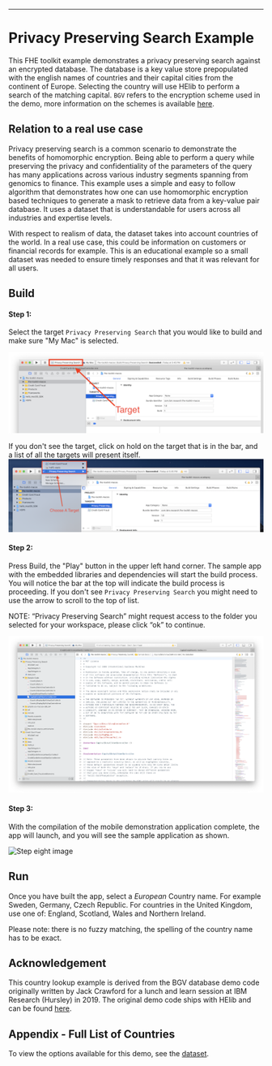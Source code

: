 ----
# Privacy Preserving Search Example
This FHE toolkit example demonstrates a privacy preserving search against an encrypted database. The database is a key value store prepopulated with the english names of countries and their capital cities from the continent of Europe. Selecting the country will use HElib to perform a search of the matching capital. `BGV` refers to the encryption scheme used in the demo, more information on the schemes is available [here](https://en.wikipedia.org/wiki/Homomorphic_encryption).

## Relation to a real use case
Privacy preserving search is a common scenario to demonstrate the benefits of homomorphic encryption. Being able to perform a query while preserving the privacy and confidentiality of the parameters of the query has many applications across various industry segments spanning from genomics to finance. This example uses a simple and easy to follow algorithm that demonstrates how one can use homomorphic encryption based techniques to generate a mask to retrieve data from a key-value pair database. It uses a dataset that is understandable for users across all industries and expertise levels. 

With respect to realism of data, the dataset takes into account countries of the world. In a real use case, this could be information on customers or financial records for example. This is an educational example so a small dataset was needed to ensure timely responses and that it was relevant for all users.

## Build

#### Step 1:
Select the target `Privacy Preserving Search` that you would like to build and make sure "My Mac" is selected.

![Step one image](../Documentation/Images/Step%206_0.png?raw=true "Choosing a Target")

If you don't see the target, click on hold on the target that is in the bar, and a list of all the targets will present itself.
![Step one.two image](../Documentation/Images/Step%206_1.png?raw=true "Choosing a Target")

#### Step 2: 
Press Build, the "Play" button in the upper left hand corner.  The sample app with the embedded libraries and dependencies will start the build process. You will notice the bar at the top will indicate the build process is proceeding. If you don't see `Privacy Preserving Search` you might need to use the arrow to scroll to the top of list.

NOTE: “Privacy Preserving Search” might request access to the folder you selected for your workspace, please click “ok” to continue.

![Step seven image](../Documentation/Images/Step%207.png?raw=true "Click the play button to start the sample app")

#### Step 3:
With the compilation of the mobile demonstration application complete, the app will launch, and you will see the sample application as shown. 

![Step eight image](/Documentation/Images/Step%208.png?raw=true "Sample app Screenshots")

## Run

Once you have built the app, select a *European* Country name. For example Sweden, Germany, Czech Republic. For countries in the United Kingdom, use one of: England, Scotland, Wales and Northern Ireland.

Please note: there is no fuzzy matching, the spelling of the country name has to be exact.

## Acknowledgement
This country lookup example is derived from the BGV database demo code originally written by Jack Crawford for a lunch and learn session at IBM Research (Hursley) in 2019. The original demo code ships with HElib and can be found [here](https://github.com/homenc/HElib/tree/master/examples/BGV_database_lookup).

## Appendix - Full List of Countries
To view the options available for this demo, see the [dataset](countries_dataset.csv).
